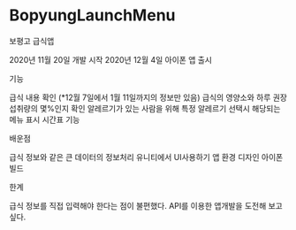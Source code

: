# BopyungLaunchMenu
보평고 급식앱

2020년 11월 20일 개발 시작
2020년 12월 4일 아이폰 앱 출시

기능

급식 내용 확인 (*12월 7일에서 1월 11일까지의 정보만 있음)
급식의 영양소와 하루 권장 섭취량의 몇%인지 확인
알레르기가 있는 사람을 위해 특정 알레르기 선택시 해당되는 메뉴 표시
시간표 기능

배운점

급식 정보와 같은 큰 데이터의 정보처리
유니티에서 UI사용하기
앱 환경 디자인
아이폰 빌드

한계

급식 정보를 직접 입력해야 한다는 점이 불편했다. API를 이용한 앱개발을 도전해 보고 싶다.

